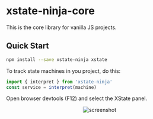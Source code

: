 # xstate-ninja-core

This is the core library for vanilla JS projects.

## Quick Start

```bash
npm install --save xstate-ninja xstate
```

To track state machines in you project, do this:
```javascript
import { interpret } from 'xstate-ninja'
const service = interpret(machine)
```

Open browser devtools (F12) and select the XState panel.

<div align="center">
  <img src="https://user-images.githubusercontent.com/489018/190674192-d7e84c96-3a55-48e3-be7d-829943de3639.png" alt="screenshot" />
</div>
